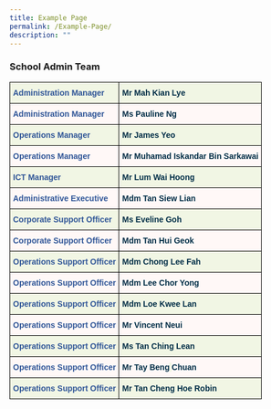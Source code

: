 ```yaml
---
title: Example Page
permalink: /Example-Page/
description: ""
---
```

### School Admin Team

<style type="text/css">
.tg  {border-collapse:collapse;border-spacing:0;}
.tg td{border-color:black;border-style:solid;border-width:1px;font-family:Arial, sans-serif;font-size:14px;
  overflow:hidden;padding:10px 5px;word-break:normal;}
.tg th{border-color:black;border-style:solid;border-width:1px;font-family:Arial, sans-serif;font-size:14px;
  font-weight:normal;overflow:hidden;padding:10px 5px;word-break:normal;}
.tg .tg-dv6r{background-color:#F1F6E4;color:#2F5597;font-weight:bold;text-align:left;vertical-align:top}
.tg .tg-j74v{background-color:#F1F6E4;color:#002D46;font-weight:bold;text-align:left;vertical-align:top}
.tg .tg-8com{background-color:#FFF8F7;color:#2F5597;font-weight:bold;text-align:left;vertical-align:top}
.tg .tg-1d14{background-color:#FFF8F7;color:#002D46;font-weight:bold;text-align:left;vertical-align:top}
</style>
<table class="tg">
<thead>
  <tr>
    <th class="tg-dv6r">Administration Manager</th>
    <th class="tg-j74v">Mr Mah Kian Lye</th>
  </tr>
</thead>
<tbody>
  <tr>
    <td class="tg-8com">Administration Manager</td>
    <td class="tg-1d14">Ms Pauline Ng</td>
  </tr>
  <tr>
    <td class="tg-dv6r">Operations Manager</td>
    <td class="tg-j74v">Mr James Yeo</td>
  </tr>
  <tr>
    <td class="tg-8com">Operations Manager</td>
    <td class="tg-1d14">Mr Muhamad Iskandar Bin Sarkawai</td>
  </tr>
  <tr>
    <td class="tg-dv6r">ICT Manager<br></td>
    <td class="tg-j74v">Mr Lum Wai Hoong<br></td>
  </tr>
  <tr>
    <td class="tg-8com">Administrative Executive</td>
    <td class="tg-1d14">Mdm Tan Siew Lian</td>
  </tr>
  <tr>
    <td class="tg-dv6r">Corporate Support Officer</td>
    <td class="tg-j74v">Ms Eveline Goh</td>
  </tr>
  <tr>
    <td class="tg-8com">Corporate Support Officer<br></td>
    <td class="tg-1d14">Mdm Tan Hui Geok<br></td>
  </tr>
  <tr>
    <td class="tg-dv6r">Operations Support Officer</td>
    <td class="tg-j74v">Mdm Chong Lee Fah</td>
  </tr>
  <tr>
    <td class="tg-8com">Operations Support Officer</td>
    <td class="tg-1d14">Mdm Lee Chor Yong</td>
  </tr>
  <tr>
    <td class="tg-dv6r">Operations Support Officer</td>
    <td class="tg-j74v">Mdm Loe Kwee Lan</td>
  </tr>
  <tr>
    <td class="tg-8com">Operations Support Officer<br></td>
    <td class="tg-1d14">Mr Vincent Neui</td>
  </tr>
  <tr>
    <td class="tg-dv6r">Operations Support Officer</td>
    <td class="tg-j74v">Ms Tan Ching Lean</td>
  </tr>
  <tr>
    <td class="tg-8com">Operations Support Officer</td>
    <td class="tg-1d14">Mr Tay Beng<span style="background-color:#F1F6E4"> </span>Chuan</td>
  </tr>
  <tr>
    <td class="tg-dv6r">Operations Support Officer<br></td>
    <td class="tg-j74v">Mr Tan Cheng Hoe Robin</td>
  </tr>
</tbody>
</table>